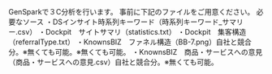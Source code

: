 GenSparkで３C分析を行います。
事前に下記のファイルをご用意ください。
必要なソース
・DSインサイト時系列キーワード（時系列キーワード_サマリー.csv）
・Dockpit　サイトサマリ（statistics.txt）
・Dockpit　集客構造（referralType.txt）
・KnownsBIZ　ファネル構造（BB-7.png）自社と競合分。※無くても可能。※無くても可能。
・KnownsBIZ　商品・サービスへの意見（商品・サービスへの意見.csv）自社と競合分。※無くても可能。
